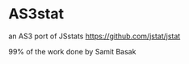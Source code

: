 AS3stat
=======

an AS3 port of JSstats https://github.com/jstat/jstat

99% of the work done by Samit Basak
